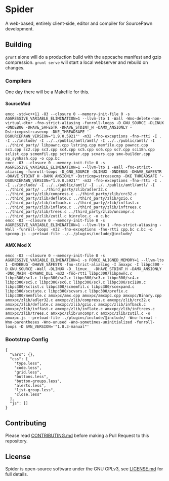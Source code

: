 # Spider
A web-based, entirely client-side, editor and compiler for SourcePawn development.

## Building
`grunt` alone will do a production build with the appcache manifest and gzip compression. `grunt serve` will start a local webserver and rebuild on changes.

### Compilers
One day there will be a Makefile for this.

#### SourceMod
```
emcc -std=c++11 -O3 --closure 0 --memory-init-file 0 -s AGGRESSIVE_VARIABLE_ELIMINATION=1 --llvm-lto 1 -Wall -Wno-delete-non-virtual-dtor -fno-strict-aliasing -funroll-loops -D_GNU_SOURCE -DLINUX -DNDEBUG -DHAVE_SAFESTR -DHAVE_STDINT_H -DAMX_ANSIONLY -Dstricmp=strcasecmp -DKE_THREADSAFE '-DSOURCEPAWN_VERSION="1.9.0.5921"' -m32 -fno-exceptions -fno-rtti -I . -I ../include/ -I ../../public/amtl/amtl/ -I ../../public/amtl/ -I ../third_party/ libpawnc.cpp lstring.cpp memfile.cpp pawncc.cpp sc1.cpp sc2.cpp sc3.cpp sc4.cpp sc5.cpp sc6.cpp sc7.cpp sci18n.cpp sclist.cpp scmemfil.cpp sctracker.cpp scvars.cpp smx-builder.cpp sp_symhash.cpp -o cpp.bc
emcc -O3 --closure 0 --memory-init-file 0 -s AGGRESSIVE_VARIABLE_ELIMINATION=1 --llvm-lto 1 -Wall -fno-strict-aliasing -funroll-loops -D_GNU_SOURCE -DLINUX -DNDEBUG -DHAVE_SAFESTR -DHAVE_STDINT_H -DAMX_ANSIONLY -Dstricmp=strcasecmp -DKE_THREADSAFE '-DSOURCEPAWN_VERSION="1.9.0.5921"' -m32 -fno-exceptions -fno-rtti -I . -I ../include/ -I ../../public/amtl/ -I ../../public/amtl/amtl/ -I ../third_party/ ../third_party/zlib/adler32.c ../third_party/zlib/compress.c ../third_party/zlib/crc32.c ../third_party/zlib/deflate.c ../third_party/zlib/gzio.c ../third_party/zlib/infback.c ../third_party/zlib/inffast.c ../third_party/zlib/inflate.c ../third_party/zlib/inftrees.c ../third_party/zlib/trees.c ../third_party/zlib/uncompr.c ../third_party/zlib/zutil.c binreloc.c -o c.bc
emcc -O3 --closure 0 --memory-init-file 0 -s AGGRESSIVE_VARIABLE_ELIMINATION=1 --llvm-lto 1 -fno-strict-aliasing -Wall -funroll-loops -m32 -fno-exceptions -fno-rtti cpp.bc c.bc -o spcomp.js --preload-file ../../plugins/include/@include/
```

#### AMX Mod X
```
emcc -O3 --closure 0 --memory-init-file 0 -s AGGRESSIVE_VARIABLE_ELIMINATION=1 -s FORCE_ALIGNED_MEMORY=1 --llvm-lto 1 -DNDEBUG -DHAVE_SAFESTR -fno-strict-aliasing -I amxxpc -I libpc300 -D_GNU_SOURCE -Wall -DLINUX -D__linux__ -DHAVE_STDINT_H -DAMX_ANSIONLY -DNO_MAIN -DPAWNC_DLL -m32 -fno-rtti libpc300/libpawnc.c libpc300/sc1.c libpc300/sc2.c libpc300/sc3.c libpc300/sc4.c libpc300/sc5.c libpc300/sc6.c libpc300/sc7.c libpc300/sci18n.c libpc300/sclist.c libpc300/scmemfil.c libpc300/scexpand.c libpc300/scstate.c libpc300/scvars.c libpc300/prefix.c libpc300/memfile.c amxxpc/amx.cpp amxxpc/amxxpc.cpp amxxpc/Binary.cpp amxxpc/zlib/adler32.c amxxpc/zlib/compress.c amxxpc/zlib/crc32.c amxxpc/zlib/deflate.c amxxpc/zlib/gzio.c amxxpc/zlib/infback.c amxxpc/zlib/inffast.c amxxpc/zlib/inflate.c amxxpc/zlib/inftrees.c amxxpc/zlib/trees.c amxxpc/zlib/uncompr.c amxxpc/zlib/zutil.c -o amxxpc.js --preload-file ../plugins/include/@include/ -Wno-format -Wno-parentheses -Wno-unused -Wno-sometimes-uninitialized -funroll-loops -D SVN_VERSION='"1.8.3-manual"'
```

### Bootstrap Config
```
{
  "vars": {},
  "css": [
    "type.less",
    "code.less",
    "grid.less",
    "buttons.less",
    "button-groups.less",
    "alerts.less",
    "list-group.less",
    "close.less"
  ],
  "js": []
}
```

## Contributing
Please read [CONTRIBUTING.md](CONTRIBUTING.md) before making a Pull Request to this repository.

## License
Spider is open-source software under the GNU GPLv3, see [LICENSE.md](LICENSE.md) for full details.
